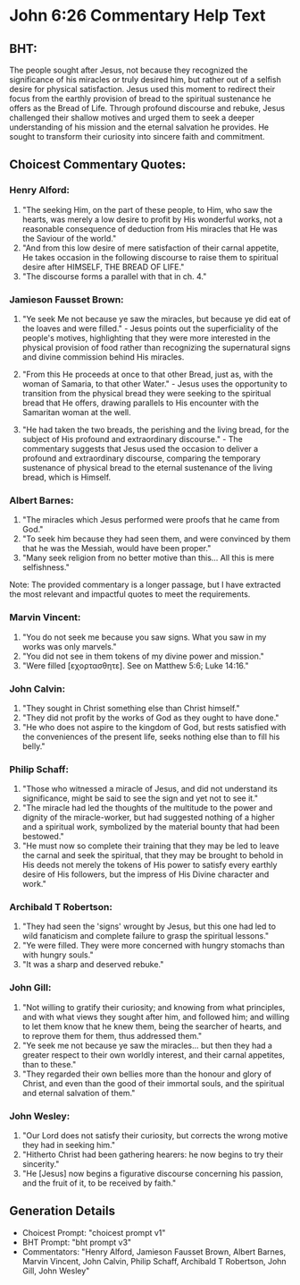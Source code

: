 # John 6:26 Commentary Help Text

## BHT:
The people sought after Jesus, not because they recognized the significance of his miracles or truly desired him, but rather out of a selfish desire for physical satisfaction. Jesus used this moment to redirect their focus from the earthly provision of bread to the spiritual sustenance he offers as the Bread of Life. Through profound discourse and rebuke, Jesus challenged their shallow motives and urged them to seek a deeper understanding of his mission and the eternal salvation he provides. He sought to transform their curiosity into sincere faith and commitment.

## Choicest Commentary Quotes:
### Henry Alford:
1. "The seeking Him, on the part of these people, to Him, who saw the hearts, was merely a low desire to profit by His wonderful works, not a reasonable consequence of deduction from His miracles that He was the Saviour of the world."
2. "And from this low desire of mere satisfaction of their carnal appetite, He takes occasion in the following discourse to raise them to spiritual desire after HIMSELF, THE BREAD OF LIFE."
3. "The discourse forms a parallel with that in ch. 4."

### Jamieson Fausset Brown:
1. "Ye seek Me not because ye saw the miracles, but because ye did eat of the loaves and were filled." - Jesus points out the superficiality of the people's motives, highlighting that they were more interested in the physical provision of food rather than recognizing the supernatural signs and divine commission behind His miracles.

2. "From this He proceeds at once to that other Bread, just as, with the woman of Samaria, to that other Water." - Jesus uses the opportunity to transition from the physical bread they were seeking to the spiritual bread that He offers, drawing parallels to His encounter with the Samaritan woman at the well.

3. "He had taken the two breads, the perishing and the living bread, for the subject of His profound and extraordinary discourse." - The commentary suggests that Jesus used the occasion to deliver a profound and extraordinary discourse, comparing the temporary sustenance of physical bread to the eternal sustenance of the living bread, which is Himself.

### Albert Barnes:
1. "The miracles which Jesus performed were proofs that he came from God."
2. "To seek him because they had seen them, and were convinced by them that he was the Messiah, would have been proper."
3. "Many seek religion from no better motive than this... All this is mere selfishness."

Note: The provided commentary is a longer passage, but I have extracted the most relevant and impactful quotes to meet the requirements.

### Marvin Vincent:
1. "You do not seek me because you saw signs. What you saw in my works was only marvels."
2. "You did not see in them tokens of my divine power and mission."
3. "Were filled [εχορτασθητε]. See on Matthew 5:6; Luke 14:16."

### John Calvin:
1. "They sought in Christ something else than Christ himself."
2. "They did not profit by the works of God as they ought to have done."
3. "He who does not aspire to the kingdom of God, but rests satisfied with the conveniences of the present life, seeks nothing else than to fill his belly."

### Philip Schaff:
1. "Those who witnessed a miracle of Jesus, and did not understand its significance, might be said to see the sign and yet not to see it."
2. "The miracle had led the thoughts of the multitude to the power and dignity of the miracle-worker, but had suggested nothing of a higher and a spiritual work, symbolized by the material bounty that had been bestowed."
3. "He must now so complete their training that they may be led to leave the carnal and seek the spiritual, that they may be brought to behold in His deeds not merely the tokens of His power to satisfy every earthly desire of His followers, but the impress of His Divine character and work."

### Archibald T Robertson:
1. "They had seen the 'signs' wrought by Jesus, but this one had led to wild fanaticism and complete failure to grasp the spiritual lessons." 
2. "Ye were filled. They were more concerned with hungry stomachs than with hungry souls." 
3. "It was a sharp and deserved rebuke."

### John Gill:
1. "Not willing to gratify their curiosity; and knowing from what principles, and with what views they sought after him, and followed him; and willing to let them know that he knew them, being the searcher of hearts, and to reprove them for them, thus addressed them." 
2. "Ye seek me not because ye saw the miracles... but then they had a greater respect to their own worldly interest, and their carnal appetites, than to these."
3. "They regarded their own bellies more than the honour and glory of Christ, and even than the good of their immortal souls, and the spiritual and eternal salvation of them."

### John Wesley:
1. "Our Lord does not satisfy their curiosity, but corrects the wrong motive they had in seeking him."
2. "Hitherto Christ had been gathering hearers: he now begins to try their sincerity."
3. "He [Jesus] now begins a figurative discourse concerning his passion, and the fruit of it, to be received by faith."


## Generation Details
- Choicest Prompt: "choicest prompt v1"
- BHT Prompt: "bht prompt v3"
- Commentators: "Henry Alford, Jamieson Fausset Brown, Albert Barnes, Marvin Vincent, John Calvin, Philip Schaff, Archibald T Robertson, John Gill, John Wesley"
